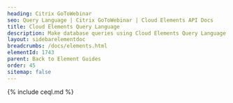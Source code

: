 ```yaml
---
heading: Citrix GoToWebinar
seo: Query Language | Citrix GoToWebinar | Cloud Elements API Docs
title: Cloud Elements Query Language
description: Make database queries using Cloud Elements Query Language.
layout: sidebarelementdoc
breadcrumbs: /docs/elements.html
elementId: 1743
parent: Back to Element Guides
order: 45
sitemap: false
---
```


{% include ceql.md %}
